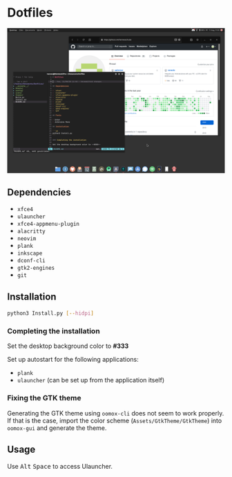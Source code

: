 # Dotfiles

![Screenshot](Screenshot.png)

## Dependencies

- `xfce4`
- `ulauncher`
- `xfce4-appmenu-plugin`
- `alacritty`
- `neovim`
- `plank`
- `inkscape`
- `dconf-cli`
- `gtk2-engines`
- `git`

## Installation

```sh
python3 Install.py [--hidpi]
```

### Completing the installation

Set the desktop background color to **#333**

Set up autostart for the following applications:

- `plank`
- `ulauncher` (can be set up from the application itself)

### Fixing the GTK theme

Generating the GTK theme using `oomox-cli` does not seem to work properly. If that is the case, import the color scheme (`Assets/GtkTheme/GtkTheme`) into `oomox-gui` and generate the theme.

## Usage

Use <kbd>Alt</kbd> <kbd>Space</kbd> to access Ulauncher.
